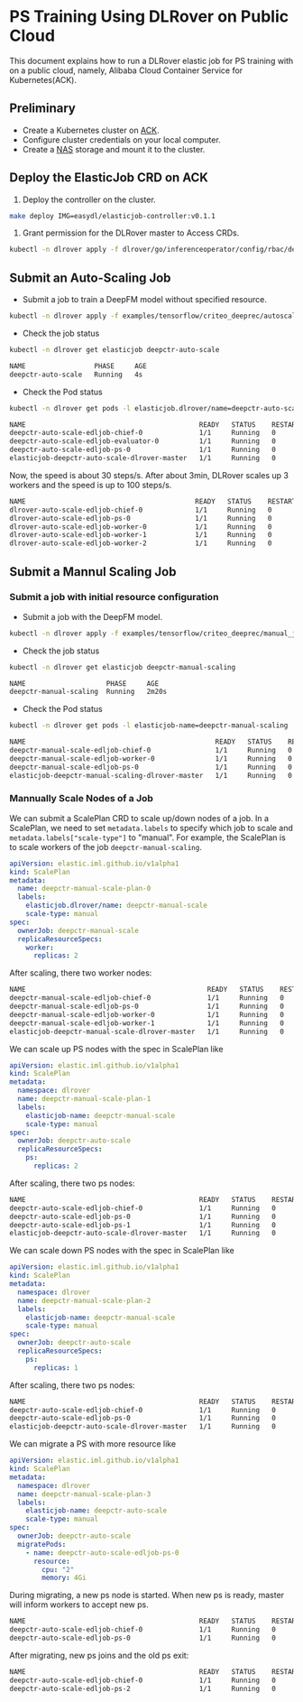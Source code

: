 # PS Training Using DLRover on Public Cloud

This document explains how to run a DLRover elastic job for PS training
with on a public cloud, namely, Alibaba Cloud Container Service for Kubernetes(ACK).

## Preliminary

- Create a Kubernetes cluster on [ACK](https://help.aliyun.com/document_detail/309552.htm?spm=a2c4g.11186623.0.0.168f6b7aegH7nI#task-2112671).
- Configure cluster credentials on your local computer.
- Create a [NAS](https://help.aliyun.com/document_detail/477380.html?spm=a2c4g.11186623.0.0.10635c83Xn7Tkh)
storage and mount it to the cluster.

## Deploy the ElasticJob CRD on ACK

1. Deploy the controller on the cluster.

```bash
make deploy IMG=easydl/elasticjob-controller:v0.1.1
```

1. Grant permission for the DLRover master to Access CRDs.

```bash
kubectl -n dlrover apply -f dlrover/go/inferenceoperator/config/rbac/default_role.yaml 
```

## Submit an Auto-Scaling Job

- Submit a job to train a DeepFM model without specified resource.

```bash
kubectl -n dlrover apply -f examples/tensorflow/criteo_deeprec/autoscale_job.yaml
```

- Check the job status

```bash
kubectl -n dlrover get elasticjob deepctr-auto-scale
```

```bash
NAME                 PHASE     AGE
deepctr-auto-scale   Running   4s
```

- Check the Pod status

```bash
kubectl -n dlrover get pods -l elasticjob.dlrover/name=deepctr-auto-scale
```

```bash
NAME                                           READY   STATUS    RESTARTS   AGE
deepctr-auto-scale-edljob-chief-0              1/1     Running   0          78s
deepctr-auto-scale-edljob-evaluator-0          1/1     Running   0          78s
deepctr-auto-scale-edljob-ps-0                 1/1     Running   0          78s
elasticjob-deepctr-auto-scale-dlrover-master   1/1     Running   0          82s
```

Now, the speed is about 30 steps/s. After about 3min, DLRover scales up 3 workers
and the speed is up to 100 steps/s.

```bash
NAME                                          READY   STATUS    RESTARTS   AGE
dlrover-auto-scale-edljob-chief-0             1/1     Running   0          6m17s
dlrover-auto-scale-edljob-ps-0                1/1     Running   0          6m17s
dlrover-auto-scale-edljob-worker-0            1/1     Running   0          3m19s
dlrover-auto-scale-edljob-worker-1            1/1     Running   0          3m19s
dlrover-auto-scale-edljob-worker-2            1/1     Running   0          3m19s
```

## Submit a Mannul Scaling Job

### Submit a job with initial resource configuration

- Submit a job with the DeepFM model.

```bash
kubectl -n dlrover apply -f examples/tensorflow/criteo_deeprec/manual_job.yaml
```

- Check the job status

```bash
kubectl -n dlrover get elasticjob deepctr-manual-scaling
```

```bash
NAME                    PHASE     AGE
deepctr-manual-scaling  Running   2m20s
```

- Check the Pod status

```bash
kubectl -n dlrover get pods -l elasticjob-name=deepctr-manual-scaling
```

```bash
NAME                                               READY   STATUS    RESTARTS   AGE
deepctr-manual-scale-edljob-chief-0                1/1     Running   0          12s
deepctr-manual-scale-edljob-worker-0               1/1     Running   0          12s
deepctr-manual-scale-edljob-ps-0                   1/1     Running   0          12s
elasticjob-deepctr-manual-scaling-dlrover-master   1/1     Running   0          19s
```

### Mannually Scale Nodes of a Job

We can submit a ScalePlan CRD to scale up/down nodes of a job.
In a ScalePlan, we need to set `metadata.labels` to specify
which job to scale and `metadata.labels["scale-type"]` to "manual".
For example, the ScalePlan is to scale
workers of the job `deepctr-manual-scaling`.

```yaml
apiVersion: elastic.iml.github.io/v1alpha1
kind: ScalePlan
metadata:
  name: deepctr-manual-scale-plan-0
  labels:
    elasticjob.dlrover/name: deepctr-manual-scale
    scale-type: manual
spec:
  ownerJob: deepctr-manual-scale
  replicaResourceSpecs:
    worker:
      replicas: 2
```

After scaling, there two worker nodes:

``` bash
NAME                                             READY   STATUS    RESTARTS   AGE
deepctr-manual-scale-edljob-chief-0              1/1     Running   0          14m
deepctr-manual-scale-edljob-ps-0                 1/1     Running   0          14m
deepctr-manual-scale-edljob-worker-0             1/1     Running   0          14s
deepctr-manual-scale-edljob-worker-1             1/1     Running   0          3s
elasticjob-deepctr-manual-scale-dlrover-master   1/1     Running   0          14m
```

We can scale up PS nodes with the spec in ScalePlan like

```yaml
apiVersion: elastic.iml.github.io/v1alpha1
kind: ScalePlan
metadata:
  namespace: dlrover
  name: deepctr-manual-scale-plan-1
  labels:
    elasticjob-name: deepctr-manual-scale
    scale-type: manual
spec:
  ownerJob: deepctr-auto-scale
  replicaResourceSpecs:
    ps:
      replicas: 2
```

After scaling, there two ps nodes:

``` bash
NAME                                           READY   STATUS    RESTARTS   AGE
deepctr-auto-scale-edljob-chief-0              1/1     Running   0          7m36s
deepctr-auto-scale-edljob-ps-0                 1/1     Running   0          7m36s
deepctr-auto-scale-edljob-ps-1                 1/1     Running   0          2m50s
elasticjob-deepctr-auto-scale-dlrover-master   1/1     Running   0          7m43s
```

We can scale down PS nodes with the spec in ScalePlan like

```yaml
apiVersion: elastic.iml.github.io/v1alpha1
kind: ScalePlan
metadata:
  namespace: dlrover
  name: deepctr-manual-scale-plan-2
  labels:
    elasticjob-name: deepctr-manual-scale
    scale-type: manual
spec:
  ownerJob: deepctr-auto-scale
  replicaResourceSpecs:
    ps:
      replicas: 1
```

After scaling, there two ps nodes:

``` bash
NAME                                           READY   STATUS    RESTARTS   AGE
deepctr-auto-scale-edljob-chief-0              1/1     Running   0          9m30s
deepctr-auto-scale-edljob-ps-0                 1/1     Running   0          9m30s
elasticjob-deepctr-auto-scale-dlrover-master   1/1     Running   0          9m47s
```

We can migrate a PS with more resource like

```yaml
apiVersion: elastic.iml.github.io/v1alpha1
kind: ScalePlan
metadata:
  namespace: dlrover
  name: deepctr-manual-scale-plan-3
  labels:
    elasticjob-name: deepctr-auto-scale
    scale-type: manual
spec:
  ownerJob: deepctr-auto-scale
  migratePods:
    - name: deepctr-auto-scale-edljob-ps-0
      resource:
        cpu: "2"
        memory: 4Gi
```

During migrating, a new ps node is started. When new ps is ready, master will inform workers to accept new ps.

``` bash
NAME                                           READY   STATUS    RESTARTS   AGE
deepctr-auto-scale-edljob-chief-0              1/1     Running   0          22m
deepctr-auto-scale-edljob-ps-0                 1/1     Running   0          22m
```

After migrating, new ps joins and the old ps exit:

``` bash
NAME                                           READY   STATUS    RESTARTS   AGE
deepctr-auto-scale-edljob-chief-0              1/1     Running   0          22m
deepctr-auto-scale-edljob-ps-2                 1/1     Running   0          20s
```
